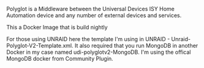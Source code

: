 Polyglot is a Middleware between the Universal Devices ISY Home Automation device and any number of external devices and services.

This a Docker Image that is build nightly

For those using UNRAID here the template I'm using in UNRAID - Unraid-Polyglot-V2-Template.xml. It also required that you run MongoDB in another Docker in my case named udi-polyglotv2-MongoDB. I'm using the offical MongoDB docker from Community Plugin. 
